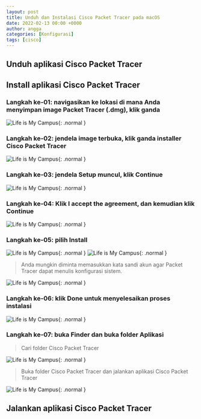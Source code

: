 ```yaml
---
layout: post
title: Unduh dan Instalasi Cisco Packet Tracer pada macOS
date: 2022-02-13 00:00 +0000
author: angga
categories: [Konfigurasi]
tags: [cisco]
---
```


## Unduh aplikasi Cisco Packet Tracer

## Install aplikasi Cisco Packet Tracer

### Langkah ke-01: navigasikan ke lokasi di mana Anda menyimpan image Packet Tracer (.dmg), klik ganda

![Life is My Campus](/assets/img/2022-02-13-instalasi-cisco-packet-tracer-pada-macos/macos1.png){: .normal }

### Langkah ke-02: jendela image terbuka, klik ganda installer Cisco Packet Tracer

![Life is My Campus](/assets/img/2022-02-13-instalasi-cisco-packet-tracer-pada-macos/macos2.png){: .normal }

### Langkah ke-03: jendela Setup muncul, klik Continue

![Life is My Campus](/assets/img/2022-02-13-instalasi-cisco-packet-tracer-pada-macos/macos3.png){: .normal }

### Langkah ke-04: Klik I accept the agreement, dan kemudian klik Continue

![Life is My Campus](/assets/img/2022-02-13-instalasi-cisco-packet-tracer-pada-macos/macos4.png){: .normal }

### Langkah ke-05: pilih Install

![Life is My Campus](/assets/img/2022-02-13-instalasi-cisco-packet-tracer-pada-macos/macos5.png){: .normal }
![Life is My Campus](/assets/img/2022-02-13-instalasi-cisco-packet-tracer-pada-macos/macos6.png){: .normal }

> Anda mungkin diminta memasukkan kata sandi akun agar Packet Tracer dapat menulis konfigurasi sistem.

![Life is My Campus](/assets/img/2022-02-13-instalasi-cisco-packet-tracer-pada-macos/macos7.png){: .normal }

### Langkah ke-06: klik Done untuk menyelesaikan proses instalasi

![Life is My Campus](/assets/img/2022-02-13-instalasi-cisco-packet-tracer-pada-macos/macos8.png){: .normal }

### Langkah ke-07: buka Finder dan buka folder Aplikasi

> Cari folder Cisco Packet Tracer

![Life is My Campus](/assets/img/2022-02-13-instalasi-cisco-packet-tracer-pada-macos/macos9.png){: .normal }

> Buka folder Cisco Packet Tracer dan jalankan aplikasi Cisco Packet Tracer

![Life is My Campus](/assets/img/2022-02-13-instalasi-cisco-packet-tracer-pada-macos/macos10.png){: .normal }

## Jalankan aplikasi Cisco Packet Tracer
